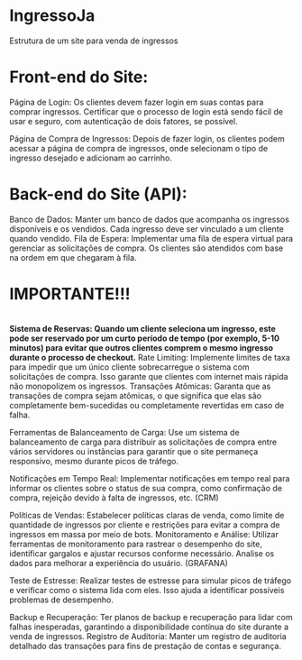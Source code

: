 # IngressoJa
Estrutura de um site para venda de ingressos

<h1>Front-end do Site:</h1>

Página de Login: Os clientes devem fazer login em suas contas para comprar ingressos. 
Certificar que o processo de login está sendo fácil de usar e seguro, com autenticação de dois fatores, se possível.

Página de Compra de Ingressos: Depois de fazer login, os clientes podem acessar a página de compra de ingressos, onde selecionam o tipo de ingresso desejado e adicionam ao carrinho.

<h1>Back-end do Site (API):</h1>

Banco de Dados: Manter um banco de dados que acompanha os ingressos disponíveis e os vendidos. Cada ingresso deve ser vinculado a um cliente quando vendido.
Fila de Espera: Implementar uma fila de espera virtual para gerenciar as solicitações de compra. Os clientes são atendidos com base na ordem em que chegaram à fila.

<h1>IMPORTANTE!!!</h1>
</br>
<b>Sistema de Reservas: Quando um cliente seleciona um ingresso, este pode ser reservado por um curto período de tempo (por exemplo, 5-10 minutos) para evitar que outros clientes comprem o mesmo ingresso durante o processo de checkout.</b>
Rate Limiting: Implemente limites de taxa para impedir que um único cliente sobrecarregue o sistema com solicitações de compra. Isso garante que clientes com internet mais rápida não monopolizem os ingressos.
Transações Atômicas: Garanta que as transações de compra sejam atômicas, o que significa que elas são completamente bem-sucedidas ou completamente revertidas em caso de falha.

</br>

Ferramentas de Balanceamento de Carga: Use um sistema de balanceamento de carga para distribuir as solicitações de compra entre vários servidores ou instâncias para garantir que o site permaneça responsivo, mesmo durante picos de tráfego.

Notificações em Tempo Real: Implementar notificações em tempo real para informar os clientes sobre o status de sua compra, como confirmação de compra, rejeição devido à falta de ingressos, etc. (CRM)

Políticas de Vendas: Estabelecer políticas claras de venda, como limite de quantidade de ingressos por cliente e restrições para evitar a compra de ingressos em massa por meio de bots.
Monitoramento e Análise: Utilizar ferramentas de monitoramento para rastrear o desempenho do site, identificar gargalos e ajustar recursos conforme necessário. Analise os dados para melhorar a experiência do usuário. (GRAFANA)

Teste de Estresse: Realizar testes de estresse para simular picos de tráfego e verificar como o sistema lida com eles. Isso ajuda a identificar possíveis problemas de desempenho.

Backup e Recuperação: Ter planos de backup e recuperação para lidar com falhas inesperadas, garantindo a disponibilidade contínua do site durante a venda de ingressos.
Registro de Auditoria: Manter um registro de auditoria detalhado das transações para fins de prestação de contas e segurança.


